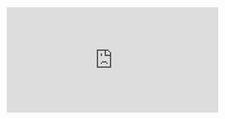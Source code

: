 <div style="position:relative;padding-bottom:48%; margin:10px">
    <iframe src="https://www.youtube.com/embed/IhVmjfUGEJ4?start=0" frameborder="0" allow="accelerometer; autoplay; encrypted-media; gyroscope; picture-in-picture" allowfullscreen 
    	style="position:absolute;width:100%;height:100%;"></iframe>
</div>
